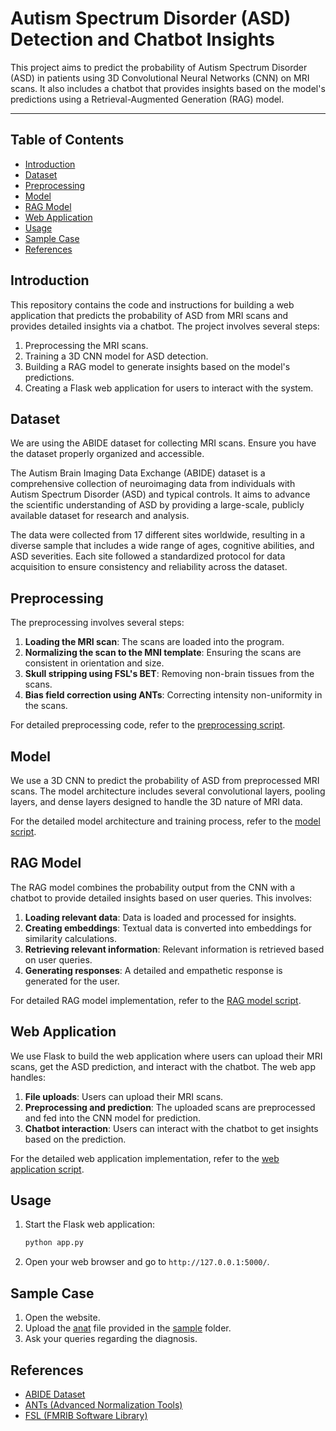 
# Autism Spectrum Disorder (ASD) Detection and Chatbot Insights

This project aims to predict the probability of Autism Spectrum Disorder (ASD) in patients using 3D Convolutional Neural Networks (CNN) on MRI scans. It also includes a chatbot that provides insights based on the model's predictions using a Retrieval-Augmented Generation (RAG) model.

 ---
 
## Table of Contents

- [Introduction](#introduction)
- [Dataset](#dataset)
- [Preprocessing](#preprocessing)
- [Model](#model)
- [RAG Model](#rag-model)
- [Web Application](#web-application)
- [Usage](#usage)
- [Sample Case](#sample-case)
- [References](#references)

## Introduction

This repository contains the code and instructions for building a web application that predicts the probability of ASD from MRI scans and provides detailed insights via a chatbot. The project involves several steps:
1. Preprocessing the MRI scans.
2. Training a 3D CNN model for ASD detection.
3. Building a RAG model to generate insights based on the model's predictions.
4. Creating a Flask web application for users to interact with the system.

## Dataset

We are using the ABIDE dataset for collecting MRI scans. Ensure you have the dataset properly organized and accessible.

The Autism Brain Imaging Data Exchange (ABIDE) dataset is a comprehensive collection of neuroimaging data from individuals with Autism Spectrum Disorder (ASD) and typical controls. It aims to advance the scientific understanding of ASD by providing a large-scale, publicly available dataset for research and analysis.

The data were collected from 17 different sites worldwide, resulting in a diverse sample that includes a wide range of ages, cognitive abilities, and ASD severities. Each site followed a standardized protocol for data acquisition to ensure consistency and reliability across the dataset.

## Preprocessing

The preprocessing involves several steps:
1. **Loading the MRI scan**: The scans are loaded into the program.
2. **Normalizing the scan to the MNI template**: Ensuring the scans are consistent in orientation and size.
3. **Skull stripping using FSL's BET**: Removing non-brain tissues from the scans.
4. **Bias field correction using ANTs**: Correcting intensity non-uniformity in the scans.

For detailed preprocessing code, refer to the [preprocessing script](PreProcessing.py).

## Model

We use a 3D CNN to predict the probability of ASD from preprocessed MRI scans. The model architecture includes several convolutional layers, pooling layers, and dense layers designed to handle the 3D nature of MRI data.

For the detailed model architecture and training process, refer to the [model script](Model.py).

## RAG Model

The RAG model combines the probability output from the CNN with a chatbot to provide detailed insights based on user queries. This involves:
1. **Loading relevant data**: Data is loaded and processed for insights.
2. **Creating embeddings**: Textual data is converted into embeddings for similarity calculations.
3. **Retrieving relevant information**: Relevant information is retrieved based on user queries.
4. **Generating responses**: A detailed and empathetic response is generated for the user.

For detailed RAG model implementation, refer to the [RAG model script](RAG_model.py).

## Web Application

We use Flask to build the web application where users can upload their MRI scans, get the ASD prediction, and interact with the chatbot. The web app handles:
1. **File uploads**: Users can upload their MRI scans.
2. **Preprocessing and prediction**: The uploaded scans are preprocessed and fed into the CNN model for prediction.
3. **Chatbot interaction**: Users can interact with the chatbot to get insights based on the prediction.

For the detailed web application implementation, refer to the [web application script](app.py).

## Usage

1. Start the Flask web application:
   ```bash
   python app.py
   ```

2. Open your web browser and go to `http://127.0.0.1:5000/`.

## Sample Case

1. Open the website.
2. Upload the [anat](sample/anat.nii.gz) file provided in the [sample](sample) folder.
3. Ask your queries regarding the diagnosis.

## References
- [ABIDE Dataset](http://fcon_1000.projects.nitrc.org/indi/abide/)
- [ANTs (Advanced Normalization Tools)](http://stnava.github.io/ANTs/)
- [FSL (FMRIB Software Library)](https://fsl.fmrib.ox.ac.uk/fsl/fslwiki/)

